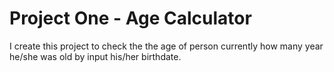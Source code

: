 # Project One - Age Calculator 
I create this project to check the the age of person currently how many year he/she was old by input his/her birthdate.